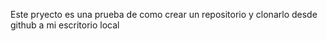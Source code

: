 Este pryecto es una prueba de como crear un repositorio y clonarlo desde github a mi escritorio local